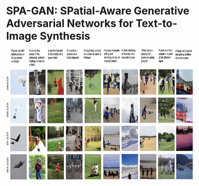 # SPA-GAN: SPatial-Aware Generative Adversarial Networks for Text-to-Image Synthesis

<img src="results.jpeg" width="770px" height="352px"/>


